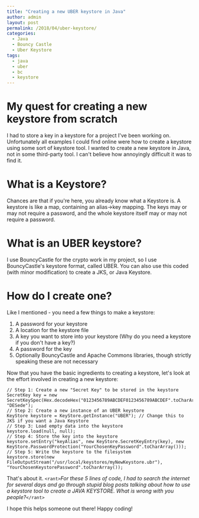 ```yaml
---
title: "Creating a new UBER keystore in Java"
author: admin
layout: post
permalink: /2018/04/uber-keystore/
categories:
  - Java
  - Bouncy Castle
  - Uber Keystore
tags:
  - java
  - uber
  - bc
  - keystore
---
```

# My quest for creating a new keystore from scratch
I had to store a key in a keystore for a project I've been working on. Unfortunately all examples I could find online were how to create a keystore using some sort of keystore tool. I wanted to create a new keystore in Java, not in some third-party tool. I can't believe how annoyingly difficult it was to find it.

# What is a Keystore?
Chances are that if you're here, you already know what a Keystore is. A keystore is like a map, containing an alias->key mapping. The keys may or may not require a password, and the whole keystore itself may or may not require a password.

# What is an UBER keystore?
I use BouncyCastle for the crypto work in my project, so I use BouncyCastle's keystore format, called UBER. You can also use this coded (with minor modification) to create a JKS, or Java Keystore.

# How do I create one?
Like I mentioned - you need a few things to make a keystore:
1. A password for your keystore
2. A location for the keystore file
3. A key you want to store into your keystore (Why do you need a keystore if you don't have a key?)
4. A password for the key
5. Optionally BouncyCastle and Apache Commons libraries, though strictly speaking these are not necessary

Now that you have the basic ingredients to creating a keystore, let's look at the effort involved in creating a new keystore:

```
// Step 1: Create a new "Secret Key" to be stored in the keystore
SecretKey key = new SecretKeySpec(Hex.decodeHex("0123456789ABCDEF0123456789ABCDEF".toCharArray()), "DESede");
// Step 2: Create a new instance of an UBER keystore
KeyStore keystore = KeyStore.getInstance("UBER"); // Change this to JKS if you want a Java Keystore
// Step 3: Load empty data into the keystore
keystore.load(null, null);
// Step 4: Store the key into the keystore
keystore.setEntry("keyAlias", new KeyStore.SecretKeyEntry(key), new KeyStore.PasswordProtection("YourChosenKeyPassword".toCharArray()));
// Step 5: Write the keystore to the filesystem
keystore.store(new FileOutputStream("/usr/local/keystores/myNewKeystore.ubr"), "YourChosenKeystorePassword".toCharArray());
```

That's about it. `<rant>`*For these 5 lines of code, I had to search the internet for several days and go through stupid blog posts talking about how to use a keystore tool to create a JAVA KEYSTORE. What is wrong with you people?*`</rant>`

I hope this helps someone out there! Happy coding!